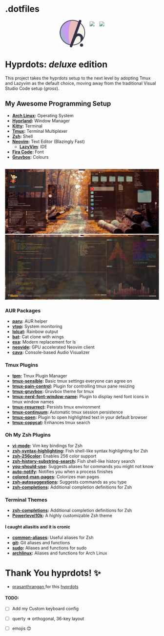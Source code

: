 # .dotfiles
<div style="display: flex; flex-direction: row; align-items: center; justify-content: center;">
    <img src="https://raw.githubusercontent.com/prasanthrangan/hyprdots/main/Source/assets/hyprdots_logo.png" height="90px">&nbsp;&nbsp;&nbsp;&nbsp;
    <img src="https://upload.wikimedia.org/wikipedia/commons/thumb/b/bb/Twemoji12_1f4a4.svg/512px-Twemoji12_1f4a4.svg.png" height="80px">&nbsp;&nbsp;&nbsp;&nbsp;
    <img src="https://www.color-hex.com/palettes/1040572.png" height="80px">
</div>
<h1 align="left">Hyprdots: <i><em>deluxe</em></i> edition</h1>

<p align="left">This project takes the hyprdots setup to the next level by adopting Tmux and Lazyvim as the default choice, moving away from the traditional Visual Studio Code setup (<i>gross</i>).</p>

## My Awesome Programming Setup

- **[Arch Linux](https://archlinux.org/):** Operating System
- **[Hyprland](https://hyprland.org/):** Window Manager
- **[Kitty](https://github.com/kovidgoyal/kitty):** Terminal
- **[Tmux](https://github.com/tmux/tmux):** Terminal Multiplexer
- **[Zsh](https://github.com/zsh-users/zsh):** Shell
- **[Neovim](https://github.com/neovim/neovim):** Text Editor (Blazingly Fast)
    - **[LazyVim](https://github.com/LazyVim/LazyVim)**: IDE
- **[Fira Code](https://github.com/tonsky/FiraCode):** Font
- **[Gruvbox](https://github.com/morhetz/gruvbox):** Colours

<br>



<img src="images/screenshot_1.png">
<br>
<img src="images/screenshot_2.png">


### AUR Packages

- **[paru](https://github.com/Morganamilo/paru):** AUR helper
- **[vtop](https://github.com/MrRio/vtop):** System monitoring
- **[lolcat](https://github.com/busyloop/lolcat):** Rainbow output
- **[bat](https://github.com/sharkdp/bat):** Cat clone with wings
- **[exa](https://github.com/ogham/exa):** Modern replacement for ls
- **[neovide](https://github.com/Kethku/neovide):** GPU accelerated Neovim client
- **[cava](https://github.com/ncmpcpp/cava):** Console-based Audio Visualizer

### Tmux Plugins

- **[tpm](https://github.com/tmux-plugins/tpm):** Tmux Plugin Manager
- **[tmux-sensible](https://github.com/tmux-plugins/tmux-sensible):** Basic tmux settings everyone can agree on
- **[tmux-pain-control](https://github.com/tmux-plugins/tmux-pain-control):** Plugin for controlling tmux pane resizing
- **[tmux-gruvbox](https://github.com/egel/tmux-gruvbox):** Gruvbox theme for tmux
- **[tmux-nerd-font-window-name](https://github.com/joshmedeski/tmux-nerd-font-window-name):** Plugin to display nerd font icons in tmux window names
- **[tmux-resurrect](https://github.com/tmux-plugins/tmux-resurrect):** Persists tmux environment
- **[tmux-continuum](https://github.com/tmux-plugins/tmux-continuum):** Automatic tmux session persistence
- **[tmux-open](https://github.com/tmux-plugins/tmux-open):** Plugin to open highlighted text in your default browser
- **[tmux-copycat](https://github.com/tmux-plugins/tmux-copycat):** Enhances tmux search

### Oh My Zsh Plugins

- **[vi-mode](https://github.com/robbyrussell/oh-my-zsh/tree/master/plugins/vi-mode):** Vim key bindings for Zsh
- **[zsh-syntax-highlighting](https://github.com/zsh-users/zsh-syntax-highlighting):** Fish shell-like syntax highlighting for Zsh
- **[zsh-256color](https://github.com/chrissico/zsh-256color):** Enables 256 color support
- **[zsh-history-substring-search](https://github.com/zsh-users/zsh-history-substring-search):** Fish shell-like history search
- **[you-should-use](https://github.com/MichaelAquilina/zsh-you-should-use):** Suggests aliases for commands you might not know
- **[auto-notify](https://github.com/MichaelAquilina/zsh-auto-notify):** Notifies you when a process finishes
- **[colored-man-pages](https://github.com/robbyrussell/oh-my-zsh/tree/master/plugins/colored-man-pages):** Colorizes man pages
- **[zsh-autosuggestions](https://github.com/zsh-users/zsh-autosuggestions):** Suggests commands as you type
- **[zsh-completions](https://github.com/zsh-users/zsh-completions):** Additional completion definitions for Zsh

### Terminal Themes ###

- **[zsh-completions](https://github.com/zsh-users/zsh-completions):** Additional completion definitions for Zsh
- **[Powerlevel10k](https://github.com/romkatv/powerlevel10k):** A highly customizable Zsh theme

#### I caught aliasitis and it is cronic ####

- **[common-aliases](https://github.com/robbyrussell/oh-my-zsh/tree/master/plugins/common-aliases):** Useful aliases for Zsh
- **[git](https://github.com/robbyrussell/oh-my-zsh/tree/master/plugins/git):** Git aliases and functions
- **[sudo](https://github.com/robbyrussell/oh-my-zsh/tree/master/plugins/sudo):** Aliases and functions for sudo
- **[archlinux](https://github.com/robbyrussell/oh-my-zsh/tree/master/plugins/archlinux):** Aliases and functions for Arch Linux


# Thank You hyprdots! ✨
- [prasanthrangan ](https://github.com/prasanthrangan) for this [hyprdots](https://github.com/prasanthrangan/hyprdots/tree/main)

#### TODO: ####
- [ ] Add my Custom keyboard config
- [ ] querty => orthogonal, 36-key layout
- [ ] emojis 😊




